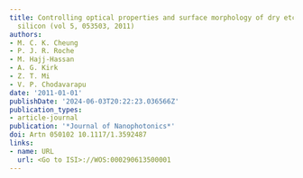 ```yaml
---
title: Controlling optical properties and surface morphology of dry etched porous
  silicon (vol 5, 053503, 2011)
authors:
- M. C. K. Cheung
- P. J. R. Roche
- M. Hajj-Hassan
- A. G. Kirk
- Z. T. Mi
- V. P. Chodavarapu
date: '2011-01-01'
publishDate: '2024-06-03T20:22:23.036566Z'
publication_types:
- article-journal
publication: '*Journal of Nanophotonics*'
doi: Artn 050102 10.1117/1.3592487
links:
- name: URL
  url: <Go to ISI>://WOS:000290613500001
---
```

